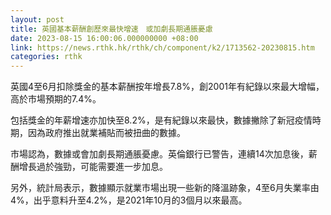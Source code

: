 ```yaml
---
layout: post
title: 英國基本薪酬創歷來最快增速　或加劇長期通脹憂慮
date: 2023-08-15 16:00:06.000000000 +08:00
link: https://news.rthk.hk/rthk/ch/component/k2/1713562-20230815.htm
categories: rthk
---
```


英國4至6月扣除獎金的基本薪酬按年增長7.8%，創2001年有紀錄以來最大增幅，高於市場預期的7.4%。

包括獎金的年薪增速亦加快至8.2%，是有紀錄以來最快，數據撇除了新冠疫情時期，因為政府推出就業補貼而被扭曲的數據。

市場認為，數據或會加劇長期通脹憂慮。英倫銀行已警告，連續14次加息後，薪酬增長過於強勁，可能需要進一步加息。

另外，統計局表示，數據顯示就業市場出現一些新的降溫跡象，4至6月失業率由4%，出乎意料升至4.2%，是2021年10月的3個月以來最高。
